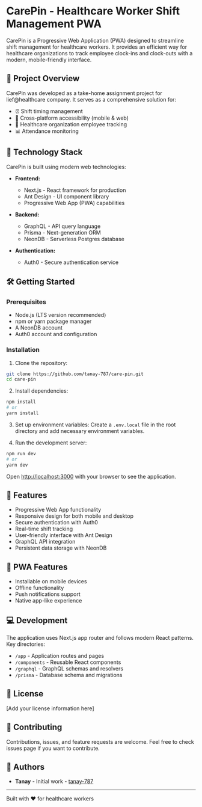 # CarePin - Healthcare Worker Shift Management PWA

CarePin is a Progressive Web Application (PWA) designed to streamline shift management for healthcare workers. It provides an efficient way for healthcare organizations to track employee clock-ins and clock-outs with a modern, mobile-friendly interface.

## 🎯 Project Overview

CarePin was developed as a take-home assignment project for lief@healthcare company. It serves as a comprehensive solution for:
- ⏰ Shift timing management
- 📱 Cross-platform accessibility (mobile & web)
- 🏥 Healthcare organization employee tracking
- 📊 Attendance monitoring

## 🚀 Technology Stack

CarePin is built using modern web technologies:

- **Frontend:**
  - Next.js - React framework for production
  - Ant Design - UI component library
  - Progressive Web App (PWA) capabilities

- **Backend:**
  - GraphQL - API query language
  - Prisma - Next-generation ORM
  - NeonDB - Serverless Postgres database

- **Authentication:**
  - Auth0 - Secure authentication service

## 🛠️ Getting Started

### Prerequisites
- Node.js (LTS version recommended)
- npm or yarn package manager
- A NeonDB account
- Auth0 account and configuration

### Installation

1. Clone the repository:
```bash
git clone https://github.com/tanay-787/care-pin.git
cd care-pin
```

2. Install dependencies:
```bash
npm install
# or
yarn install
```

3. Set up environment variables:
Create a `.env.local` file in the root directory and add necessary environment variables.

4. Run the development server:
```bash
npm run dev
# or
yarn dev
```

Open [http://localhost:3000](http://localhost:3000) with your browser to see the application.

## 🌟 Features

- Progressive Web App functionality
- Responsive design for both mobile and desktop
- Secure authentication with Auth0
- Real-time shift tracking
- User-friendly interface with Ant Design
- GraphQL API integration
- Persistent data storage with NeonDB

## 📱 PWA Features

- Installable on mobile devices
- Offline functionality
- Push notifications support
- Native app-like experience

## 💻 Development

The application uses Next.js app router and follows modern React patterns. Key directories:
- `/app` - Application routes and pages
- `/components` - Reusable React components
- `/graphql` - GraphQL schemas and resolvers
- `/prisma` - Database schema and migrations

## 📝 License

[Add your license information here]

## 🤝 Contributing

Contributions, issues, and feature requests are welcome. Feel free to check issues page if you want to contribute.

## 👥 Authors

- **Tanay** - Initial work - [tanay-787](https://github.com/tanay-787)

---

Built with ❤️ for healthcare workers